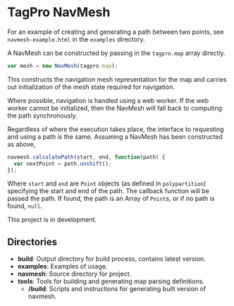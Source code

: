 # TagPro NavMesh

For an example of creating and generating a path between two points, see `navmesh-example.html` in the `examples` directory.

A NavMesh can be constructed by passing in the `tagpro.map` array directly.

```javascript
var mesh = new NavMesh(tagpro.map);
```

This constructs the navigation mesh representation for the map and carries out initialization of the mesh state required for navigation.

Where possible, navigation is handled using a web worker. If the web worker cannot be initialized, then the NavMesh will fall back to computing the path synchronously.

Regardless of where the execution takes place, the interface to requesting and using a path is the same. Assuming a NavMesh has been constructed as above,

```javascript
navmesh.calculatePath(start, end, function(path) {
  var nextPoint = path.unshift();
});
```

Where `start` and `end` are `Point` objects (as defined in `polypartition`) specifying the start and end of the path. The callback function will be passed the path. If found, the path is an Array of `Point`s, or if no path is found, `null`.

This project is in development.

## Directories

* **build**: Output directory for build process, contains latest version.
* **examples**: Examples of usage.
* **navmesh**: Source directory for project.
* **tools**: Tools for building and generating map parsing definitions.
    - **/build**: Scripts and instructions for generating built version of navmesh.
